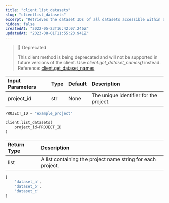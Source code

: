 ```yaml
---
title: "client.list_datasets"
slug: "clientlist_datasets"
excerpt: "Retrieves the dataset IDs of all datasets accessible within a project."
hidden: false
createdAt: "2022-05-23T16:42:07.246Z"
updatedAt: "2023-08-01T11:55:23.941Z"
---
```

> 🚧 Deprecated
> 
> This client method is being deprecated and will not be supported in future versions of the client.  Use _client.get_dataset_names()_ instead.  
> Reference: [client.get_dataset_names](https://dash.readme.com/project/fiddler/v23.4/refs/clientget_dataset_names)

| Input Parameters | Type | Default | Description                            |
| :--------------- | :--- | :------ | :------------------------------------- |
| project_id       | str  | None    | The unique identifier for the project. |

```python Usage
PROJECT_ID = "example_project"

client.list_datasets(
    project_id=PROJECT_ID
)
```

| Return Type | Description                                                 |
| :---------- | :---------------------------------------------------------- |
| list        | A list containing the project name string for each project. |

```python Response
[
    'dataset_a',
    'dataset_b',
    'dataset_c'
]
```
